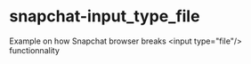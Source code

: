 # snapchat-input_type_file
Example on how Snapchat browser breaks &lt;input type="file"/> functionnality

